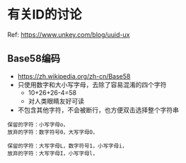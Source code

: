 # 有关ID的讨论

Ref: https://www.unkey.com/blog/uuid-ux


## Base58编码
- https://zh.wikipedia.org/zh-cn/Base58
- 只使用数字和大小写字母，去除了容易混淆的四个字符
  - 10+26+26-4=58
  - 对人类眼睛友好可读
- 不包含其他字符，不会被断行，也方便双击选择整个字符串

```text
保留的字符：小写字母o，
放弃的字符：数字符号0，大写字母O，

保留的字符：大写字母L，数字符号1，小写字母i，
放弃的字符：大写字母I，小写字母l，
```
